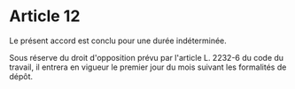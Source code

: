 # Article 12

Le présent accord est conclu pour une durée indéterminée.

Sous réserve du droit d'opposition prévu par l'article L. 2232-6 du code du travail, il entrera en vigueur le premier jour du mois suivant les formalités de dépôt.

